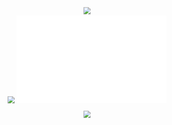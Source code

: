 <div align='center'> <a href="https://diego-nava.com/"> <img src="https://user-images.githubusercontent.com/25807160/123895310-3cae3800-d925-11eb-973e-055bec18a3ef.gif"></a></div>



<div align='center' style='align-items: center; justify-content: center;'> <a href="https://diego-nava.com/" target="_blank"><img height='200' src="https://diego-nava.com/images/profile2.jpg"></a> <a target="_blank" href="https://github.com/jstrieb/github-stats"><img height='200' src="https://github.com/diegonava6/gitStatsDiego/blob/master/generated/overview.svg"></a> </p>


<p align="center"> <a href="https://diego-nava.com/"><img src="https://img.shields.io/badge/who_I_am-%2300D7C1FF.svg?&style=for-the-badge&logo=website&logoColor=white" height=25></a></p>
